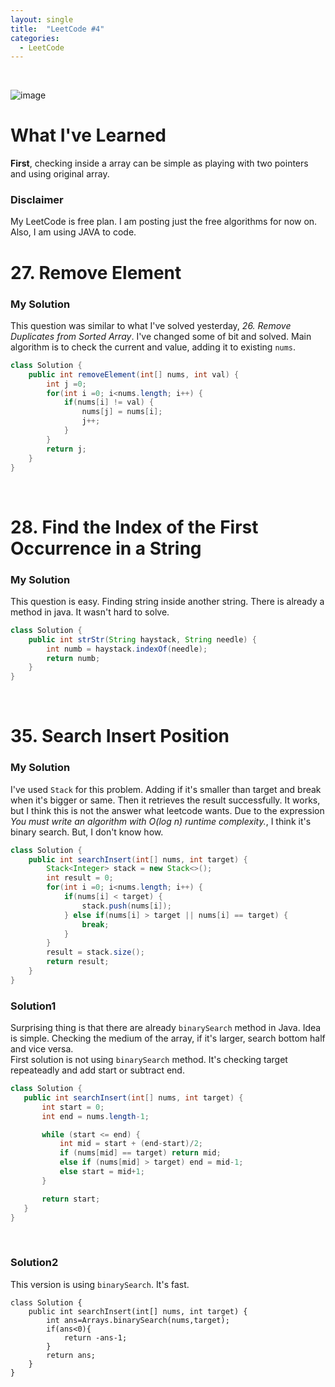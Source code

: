 ```yaml
---
layout: single
title:  "LeetCode #4"
categories:
  - LeetCode
---
```

<br>

![image](https://github.com/DutchVandaline/DutchVandaline.github.io/assets/142364450/42bf7dab-a9e3-43b3-b2b7-324d5d195fd5)

# What I've Learned
**First**, checking inside a array can be simple as playing with two pointers and using original array.

### Disclaimer
 My LeetCode is free plan. I am posting just the free algorithms for now on. Also, I am using JAVA to code.

# 27. Remove Element

### My Solution
This question was similar to what I've solved yesterday, *26. Remove Duplicates from Sorted Array*. I've changed some of bit and solved. Main algorithm is to check the current and value, adding it to existing `nums`. 

```java
class Solution {
    public int removeElement(int[] nums, int val) {
        int j =0;
        for(int i =0; i<nums.length; i++) {
        	if(nums[i] != val) {
        		nums[j] = nums[i];
        		j++;
        	}
        }
        return j;
    }
}

```

<br>

# 28. Find the Index of the First Occurrence in a String

### My Solution
This question is easy. Finding string inside another string. There is already a method in java. It wasn't hard to solve.

```java
class Solution {
    public int strStr(String haystack, String needle) {
    	int numb = haystack.indexOf(needle);
    	return numb;
    }
}
```
<br>

# 35. Search Insert Position

### My Solution
I've used `Stack` for this problem. Adding if it's smaller than target and break when it's bigger or same. Then it retrieves the result successfully. It works, but I think this is not the answer what leetcode wants. Due to the expression *You must write an algorithm with O(log n) runtime complexity.*, I think it's binary search. But, I don't know how. 

```java
class Solution {
    public int searchInsert(int[] nums, int target) {
    	Stack<Integer> stack = new Stack<>();
    	int result = 0;
        for(int i =0; i<nums.length; i++) {
        	if(nums[i] < target) {
        		stack.push(nums[i]);
        	} else if(nums[i] > target || nums[i] == target) {
        		break;
        	}
        }
        result = stack.size();
        return result;
    }
}

```
### Solution1
Surprising thing is that there are already `binarySearch` method in Java. Idea is simple. Checking the medium of the array, if it's larger, search bottom half and vice versa.<br>
First solution is not using `binarySearch` method. It's checking target repeateadly and add start or subtract end.

 ```java
class Solution {
    public int searchInsert(int[] nums, int target) {
        int start = 0;
        int end = nums.length-1;

        while (start <= end) {
            int mid = start + (end-start)/2;
            if (nums[mid] == target) return mid;
            else if (nums[mid] > target) end = mid-1;
            else start = mid+1;
        }

        return start;
    }
}
```
<br>

### Solution2
This version is using `binarySearch`. It's fast.

```
class Solution {
    public int searchInsert(int[] nums, int target) {
        int ans=Arrays.binarySearch(nums,target);
        if(ans<0){
            return -ans-1;
        }
        return ans;
    }
}
```
